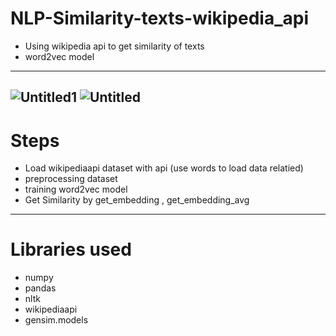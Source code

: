 # NLP-Similarity-texts-wikipedia_api
* Using wikipedia api to get similarity of texts 
* word2vec model
---------------------------------------------------------
![Untitled1](https://github.com/MarwanAhmed20/NLP-Similarity-texts-wikipedia_api/assets/47067493/9df39ee3-a9f9-4055-868a-b26c4ddc4947)
![Untitled](https://github.com/MarwanAhmed20/NLP-Similarity-texts-wikipedia_api/assets/47067493/7a1f0e5f-b038-4ffc-89bd-1589f0ee3ac1)
-------------------------------------------------------------------------------------
# Steps
* Load wikipediaapi dataset with api (use words to load data relatied)
* preprocessing dataset
* training word2vec model
* Get Similarity by get_embedding , get_embedding_avg
----------------------------------------------------------------------
# Libraries used
* numpy
* pandas
* nltk
* wikipediaapi
* gensim.models
